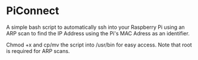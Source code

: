 # PiConnect
A simple bash script to automatically ssh into your Raspberry Pi using an ARP scan to find the IP Address using the Pi's MAC Adress as an identifier.

Chmod +x and cp/mv the script into /usr/bin for easy access.
Note that root is required for ARP scans.
